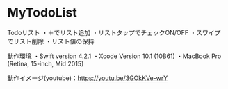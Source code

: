 # MyTodoList

Todoリスト
・＋でリスト追加
・リストタップでチェックON/OFF
・スワイプでリスト削除
・リスト値の保持

動作環境
・Swift version 4.2.1 
・Xcode Version 10.1 (10B61) 
・MacBook Pro (Retina, 15-inch, Mid 2015)

動作イメージ(youtube)：https://youtu.be/3GOkKVe-wrY
